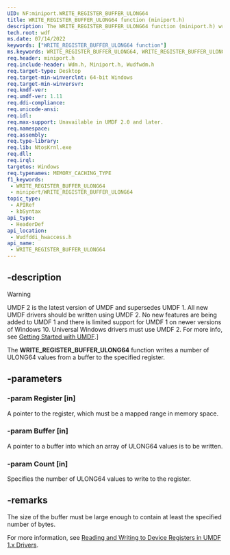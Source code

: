 ```yaml
---
UID: NF:miniport.WRITE_REGISTER_BUFFER_ULONG64
title: WRITE_REGISTER_BUFFER_ULONG64 function (miniport.h)
description: The WRITE_REGISTER_BUFFER_ULONG64 function (miniport.h) writes a number of ULONG64 values from a buffer to the specified register.
tech.root: wdf
ms.date: 07/14/2022
keywords: ["WRITE_REGISTER_BUFFER_ULONG64 function"]
ms.keywords: WRITE_REGISTER_BUFFER_ULONG64, WRITE_REGISTER_BUFFER_ULONG64 function, umdf.write_register_buffer_ulong64, wdf.write_register_buffer_ulong64, wudfddi_hwaccess/WRITE_REGISTER_BUFFER_ULONG64
req.header: miniport.h
req.include-header: Wdm.h, Miniport.h, Wudfwdm.h
req.target-type: Desktop
req.target-min-winverclnt: 64-bit Windows
req.target-min-winversvr: 
req.kmdf-ver: 
req.umdf-ver: 1.11
req.ddi-compliance: 
req.unicode-ansi: 
req.idl: 
req.max-support: Unavailable in UMDF 2.0 and later.
req.namespace: 
req.assembly: 
req.type-library: 
req.lib: NtosKrnl.exe
req.dll: 
req.irql: 
targetos: Windows
req.typenames: MEMORY_CACHING_TYPE
f1_keywords:
 - WRITE_REGISTER_BUFFER_ULONG64
 - miniport/WRITE_REGISTER_BUFFER_ULONG64
topic_type:
 - APIRef
 - kbSyntax
api_type:
 - HeaderDef
api_location:
 - Wudfddi_hwaccess.h
api_name:
 - WRITE_REGISTER_BUFFER_ULONG64
---
```


## -description

> [!WARNING]
> UMDF 2 is the latest version of UMDF and supersedes UMDF 1.  All new UMDF drivers should be written using UMDF 2.  No new features are being added to UMDF 1 and there is limited support for UMDF 1 on newer versions of Windows 10.  Universal Windows drivers must use UMDF 2.  For more info, see [Getting Started with UMDF](/windows-hardware/drivers/wdf/getting-started-with-umdf-version-2).]

The **WRITE_REGISTER_BUFFER_ULONG64** function writes a number of ULONG64 values from a buffer to the specified register.

## -parameters

### -param Register [in]

A pointer to the register, which must be a mapped range in memory space.

### -param Buffer [in]

A pointer to a buffer into which an array of ULONG64 values is to be written.

### -param Count [in]

Specifies the number of ULONG64 values to write to the register.

## -remarks

The size of the buffer must be large enough to contain at least the specified number of bytes.

For more information, see [Reading and Writing to Device Registers in UMDF 1.x Drivers](/windows-hardware/drivers/wdf/reading-and-writing-to-device-registers-in-umdf-1-x-drivers).
